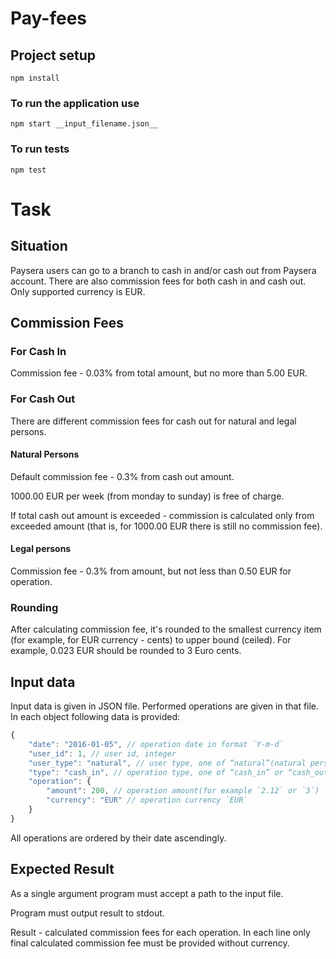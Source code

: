 # Pay-fees

## Project setup
```
npm install
```

### To run the application use
```
npm start __input_filename.json__
```

### To run tests
```
npm test
```


Task
====

## Situation
Paysera users can go to a branch to cash in and/or cash out from Paysera account. There are also commission fees for both cash in and cash out. Only supported currency is EUR.

## Commission Fees

### For Cash In
Commission fee - 0.03% from total amount, but no more than 5.00 EUR.

### For Cash Out
There are different commission fees for cash out for natural and legal persons.

#### Natural Persons
Default commission fee - 0.3% from cash out amount.

1000.00 EUR per week (from monday to sunday) is free of charge.

If total cash out amount is exceeded - commission is calculated only from exceeded amount (that is, for 1000.00 EUR there is still no commission fee).

#### Legal persons
Commission fee - 0.3% from amount, but not less than 0.50 EUR for operation.

### Rounding
After calculating commission fee, it's rounded to the smallest currency item (for example, for EUR currency - cents) to upper bound (ceiled). For example, 0.023 EUR should be rounded to 3 Euro cents.

## Input data
Input data is given in JSON file. Performed operations are given in that file. In each object following data is provided:
```js
{
    "date": "2016-01-05", // operation date in format `Y-m-d`
    "user_id": 1, // user id, integer
    "user_type": "natural", // user type, one of “natural”(natural person) or “juridical”(legal person)
    "type": "cash_in", // operation type, one of “cash_in” or “cash_out”
    "operation": {
        "amount": 200, // operation amount(for example `2.12` or `3`)
        "currency": "EUR" // operation currency `EUR`
    }
}
```
All operations are ordered by their date ascendingly.

## Expected Result
As a single argument program must accept a path to the input file.

Program must output result to stdout.

Result - calculated commission fees for each operation. In each line only final calculated commission fee must be provided without currency.

